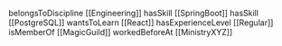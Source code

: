belongsToDiscipline [[Engineering]]
hasSkill [[SpringBoot]]
hasSkill [[PostgreSQL]]
wantsToLearn [[React]]
hasExperienceLevel [[Regular]]
isMemberOf [[MagicGuild]]
workedBeforeAt [[MinistryXYZ]]
